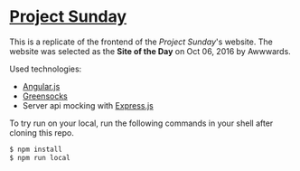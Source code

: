 # [Project Sunday](http://projectsunday.net)
This is a replicate of the frontend of the *Project Sunday*'s website.
The website was selected as the <b>Site of the Day</b> on Oct 06, 2016 by Awwwards.


Used technologies:
- [Angular.js](https://angularjs.org/)
- [Greensocks](https://github.com/greensock/GreenSock-JS)
- Server api mocking with [Express.js](https://expressjs.com/)

To try run on your local, run the following commands in your shell after cloning this repo.
```sh
$ npm install
$ npm run local
```